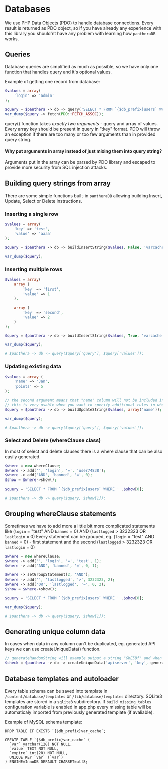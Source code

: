 Databases
==========

We use PHP Data Objects (PDO) to handle database connections. Every result is returned as PDO object, so if you have already any experience with
this library you should'nt have any problem with learning how `pantheraDB` works.

## Queries

Database queries are simplified as much as possible, so we have only one function that handles query and it's optional values.

Example of getting one record from database:

```php
$values = array(
    'login' => 'admin'
);

$query = $panthera -> db -> query('SELECT * FROM `{$db_prefix}users` WHERE `login` = :login', $values);
var_dump($query -> fetch(PDO::FETCH_ASSOC));
```

query() function takes *exactly two arguments* - query and array of values. 
Every array key should be present in query in ":key" format.
PDO will throw an exception if there are too many or too few arguments than in provided query string.

#### Why put arguments in array instead of just mixing them into query string?

Arguments put in the array can be parsed by PDO library and escaped to provide more security from SQL injection attacks.

## Building query strings from array

There are some simple functions built-in `pantheraDB` allowing building Insert, Update, Select or Delete instructions.

### Inserting a single row

```php
$values = array(
    'key' => 'test',
    'value' => 'aaaa'
);

$query = $panthera -> db -> buildInsertString($values, False, 'varcache');

var_dump($query);
```

### Inserting multiple rows

```php
$values = array(
    array (
        'key' => 'first',
        'value' => 1
    ),
    
    array (
        'key' => 'second',
        'value' => 2
    )
);

$query = $panthera -> db -> buildInsertString($values, True, 'varcache');

var_dump($query);

# $panthera -> db -> query($query['query'], $query['values']);
```

### Updating existing data

```php
$values = array (
    'name' => 'Jan',
    'points' => 5
);

// the second argument means that "name" column will not be included in update sytax, but will be avaliable in values array
// this is very usable when you want to specify additional rules in where clause 
$query = $panthera -> db -> buildUpdateString($values, array('name'));

var_dump($query);

# $panthera -> db -> query($query['query'], $query['values']);

```

### Select and Delete (whereClause class)

In most of select and delete clauses there is a where clause that can be also easily generated.

```php
$where = new whereClause;
$where -> add('', 'login', '=', 'user74838');
$where -> add('AND', 'banned', '=', 0);
$show = $where->show();

$query = 'SELECT * FROM `{$db_prefix}users` WHERE ' .$show[0];

# $panthera -> db -> query($query, $show[1]);
```

## Grouping whereClause statements

Sometimes we have to add more a little bit more complicated statements like (`login` = "test" AND `banned` = 0) AND (`lastlogged` > 3232323 OR `lastlogin` = 0)
Every statement can be grouped, eg. (`login` = "test" AND `banned` = 0) - first statement and the second (`lastlogged` > 3232323 OR `lastlogin` = 0)

```php
$where = new whereClause;
$where -> add('', 'login', '=', 'test', 1);
$where -> add('AND', 'banned', '=', 0, 1);

$where -> setGroupStatement(2, 'AND');
$where -> add('', 'lastlogged', '>', 3232323, 2);
$where -> add('OR', 'lastlogged', '=', 0, 2);
$show = $where->show();

$query = 'SELECT * FROM `{$db_prefix}users` WHERE ' .$show[0];

var_dump($query);

# $panthera -> db -> query($query, $show[1]);
```

## Generating unique column data

In cases when data in any column can't be duplicated, eg. generated API keys we can use createUniqueData() function.

```php
// generateRandomString will example output a string "GbE5Bf" and when createUniqueData() will find out that there is already such value in selected column it will search for GbE5Bf1, GbE5Bf2, ..., GbE5Bf10
$check = $panthera -> db -> createUniqueData('apiserver', 'key', generateRandomString(6));
```

## Database templates and autoloader

Every table schema can be saved into template in `/content/database/templates` or `/lib/database/templates` directory. SQLite3 templates are stored in a `sqlite3` subdirectory.
If `build_missing_tables` configuration variable is enabled in app.php every missing table will be automaticaly imported from previously generated template (if avaliable).

Example of MySQL schema template:

```
DROP TABLE IF EXISTS `{$db_prefix}var_cache`;

CREATE TABLE `{$db_prefix}var_cache` (
  `var` varchar(128) NOT NULL,
  `value` TEXT NOT NULL,
  `expire` int(20) NOT NULL,
  UNIQUE KEY `var` (`var`)
) ENGINE=InnoDB DEFAULT CHARSET=utf8;
```
